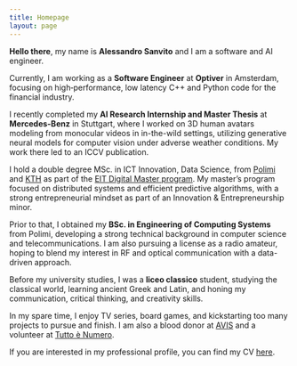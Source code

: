 ```yaml
---
title: Homepage
layout: page
---
```


**Hello there**, my name is **Alessandro Sanvito** and I am a software and AI engineer.

Currently, I am working as a **Software Engineer** at **Optiver** in Amsterdam, focusing on high‑performance, low latency C++ and Python code for the financial industry.

I recently completed my **AI Research Internship and Master Thesis** at **Mercedes-Benz** in Stuttgart, where I worked on 3D human avatars modeling from monocular videos in in-the-wild settings, utilizing generative neural models for computer vision under adverse weather conditions. My work there led to an ICCV publication.

I hold a double degree MSc. in ICT Innovation, Data Science, from [Polimi](https://www.polimi.it/en/) and [KTH](https://www.kth.se/en) as part of the [EIT Digital Master program](https://masterschool.eitdigital.eu/programmes/dsc/). My master’s program focused on distributed systems and efficient predictive algorithms, with a strong entrepreneurial mindset as part of an Innovation & Entrepreneurship minor.

Prior to that, I obtained my **BSc. in Engineering of Computing Systems** from Polimi, developing a strong technical background in computer science and telecommunications. I am also pursuing a license as a radio amateur, hoping to blend my interest in RF and optical communication with a data-driven approach.

Before my university studies, I was a **liceo classico** student, studying the classical world, learning ancient Greek and Latin, and honing my communication, critical thinking, and creativity skills.

In my spare time, I enjoy TV series, board games, and kickstarting too many projects to pursue and finish. I am also a blood donor at [AVIS](https://www.avis.it/) and a volunteer at [Tutto è Numero](https://circolomatematico.org/).

If you are interested in my professional profile, you can find my CV [here](\public\Alessandro_Sanvito_CV.pdf).

